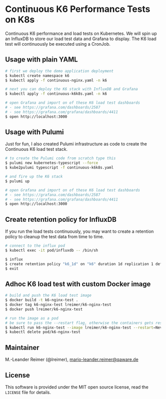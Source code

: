 # Continuous K6 Performance Tests on K8s

Continuous K6 performance and load tests on Kubernetes. We will spin up an InfluxDB to
store our load test data and Grafana to display. The K6 load test will continuously be
executed using a CronJob.

## Usage with plain YAML

```bash
# first we deploy the demo application deployment
$ kubectl create namespace k6
$ kubectl apply -f continuous-nginx.yaml -n k6

# next you can deploy the K6 stack with InfluxDB and Grafana
$ kubectl apply -f continuous-k6k8s.yaml -n k6

# open Grafana and import on of these K6 load test dashboards
# - see https://grafana.com/dashboards/2587
# - see https://grafana.com/grafana/dashboards/4411
$ open http://localhost:3000
```

## Usage with Pulumi

Just for fun, I also created Pulumi infrastructure as code to create the Continuous K6 load test stack.

```bash
# to create the Pulumi code from scratch type this
$ pulumi new kubernetes-typescript --force
$ kube2pulumi typescript -f continuous-k6k8s.yaml

# and fire up the K6 stack
$ pulumi up

# open Grafana and import on of these K6 load test dashboards
# - see https://grafana.com/dashboards/2587
# - see https://grafana.com/grafana/dashboards/4411
$ open http://localhost:3000
```

## Create retention policy for InfluxDB

If you run the load tests continuously, you may want to create a retention policy to cleanup the test data from time to time.

```bash
# connect to the influx pod
$ kubectl exec -it pod/influxdb -- /bin/sh

$ influx
$ create retention policy "k6_1d" on "k6" duration 1d replication 1 default
$ exit
```

## Adhoc K6 load test with custom Docker image

```bash
# build and push the K6 load test image
$ docker build -t k6-nginx-test .
$ docker tag k6-nginx-test lreimer/k6-nginx-test
$ docker push lreimer/k6-nginx-test

# run the image as a pod
# be sure to pass the --restart flag, otherwise the containers gets restarted
$ kubectl run k6-nginx-test --image lreimer/k6-nginx-test --restart=Never --attach
$ kubectl delete pod/k6-nginx-test
```

## Maintainer

M.-Leander Reimer (@lreimer), <mario-leander.reimer@qaware.de>

## License

This software is provided under the MIT open source license, read the `LICENSE` file for details.
